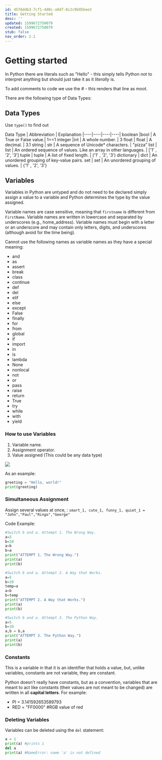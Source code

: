 ```yaml
---
id: 45f6ddb3-7cf1-4d0c-a9d7-0c2c9b95bee3
title: Getting Started
desc: ''
updated: 1599672750079
created: 1599672750079
stub: false
nav_order: 2.1
---
```


# Getting started

In Python there are literals such as "Hello" - this simply tells Python not to interpret anything but should just take it as it _literally_ is.

To add comments to code we use the # - this renders that line as moot. 

There are the following type of Data Types:

## Data Types

Use `type()` to find out

Data Type |	Abbreviation | Explanation
|----|----|----|----|
boolean |bool |	A True or False value.| 1==1
integer |int |	A whole number. | 3
float	| float	| A decimal. | 3.1
string	| str	| A sequence of Unicode* characters. | "pizza"
list	| list	| An ordered sequence of values. Like an array in other languages. | ['1' , '2', '3']
tuple	| tuple	| A list of fixed length. | ('1' , '2', '3')
dictionary |	dict	| An unordered grouping of key-value pairs.
set	| set	| An unordered grouping of values. | {'1' , '2', '3'}

## Variables

Variables in Python are untyped and do not need to be declared  simply assign a value to a variable and Python determines the type by the value assigned.

Variable names are case sensitive, meaning that `firstname` is different from `FirstName`. Variable names are written in lowercase and separated by underscores (e.g., home_address). Variable names must begin with a letter or an underscore and may contain only letters, digits, and underscores (although avoid for the time being).

Cannot use the following names as variable names as they have a special meaning:

* and
* as
* assert
* break
* class
* continue
* def
* del
* elif
* else
* except
* False
* finally
* for
* from
* global
* if
* import
* in
* is
* lambda
* None
* nonlocal
* not
* or
* pass
* raise
* return
* True
* try
* while
* with
* yield

### How to use Variables

1. Variable name.
2. Assignment operator.
3. Value assigned (This could be any data type)

![](/assets/images/2020-09-09-19-17-35.png)

As an example:
```Python
greeting = "Hello, world!"
print(greeting)
```

### Simultaneous Assignment

Assign several values at once, :
`smart_1, cute_1, funny_1, quiet_1 = "John","Paul","Ringo","George"`

Code Example:
```Python
#Switch b and a. Attempt 1. The Wrong Way.
a=5
b=10
a=b
b=a
print("ATTEMPT 1. The Wrong Way.")
print(a)
print(b)

#Switch b and a. Attempt 2. A Way that Works.
a=5
b=10
temp=a
a=b
b=temp
print("ATTEMPT 2. A Way that Works.")
print(a)
print(b)

#Switch b and a. Attempt 3. The Python Way.
a=5
b=10
a,b = b,a
print("ATTEMPT 3. The Python Way.")
print(a)
print(b)
```

### Constants

This is a variable in that it is an identifier that holds a value, but, unlike variables, constants are not variable, they are constant. 

Python doesn't really have constants, but as a convention, variables that are meant to act like constants (their values are not meant to be changed) are written in all **capital letters**. For example:

- PI = 3.141592653589793
- RED = "FF0000" #RGB value of red

### Deleting Variables

Variables can be deleted using the `del` statement:

```Python
a = 1
print(a) #prints 1
del a
print(a) #NameError: name 'a' is not defined
```
